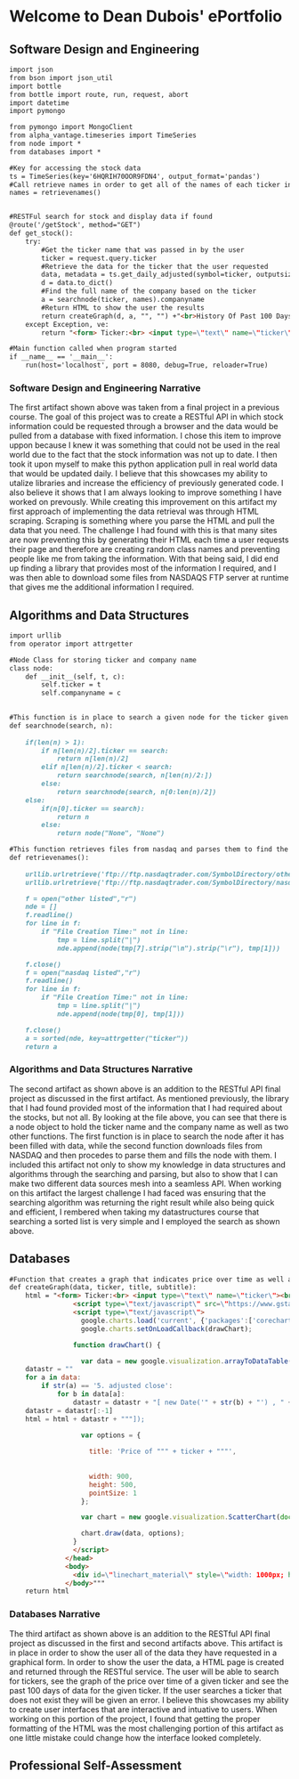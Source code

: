 # Welcome to Dean Dubois' ePortfolio



## Software Design and Engineering
```markdown
import json
from bson import json_util
import bottle
from bottle import route, run, request, abort
import datetime
import pymongo

from pymongo import MongoClient
from alpha_vantage.timeseries import TimeSeries
from node import *
from databases import *

#Key for accessing the stock data
ts = TimeSeries(key='6HQRIH70OOR9FDN4', output_format='pandas')
#Call retrieve names in order to get all of the names of each ticker in the market
names = retrievenames()


#RESTFul search for stock and display data if found
@route('/getStock', method="GET")
def get_stock():
    try:
        #Get the ticker name that was passed in by the user
        ticker = request.query.ticker
        #Retrieve the data for the ticker that the user requested
        data, metadata = ts.get_daily_adjusted(symbol=ticker, outputsize='full')
        d = data.to_dict()
        #Find the full name of the company based on the ticker
        a = searchnode(ticker, names).companyname
        #Return HTML to show the user the results
        return createGraph(d, a, "", "") +"<br>History Of Past 100 Days</br>" +data.tail(100).iloc[::-1].to_html()
    except Exception, ve:
        return "<form> Ticker:<br> <input type=\"text\" name=\"ticker\"><br> <input type=\"submit\" value=\"Submit\"></form><br>No Data Found!\n"+ str(ve) +"</br>"

#Main function called when program started
if __name__ == '__main__':
    run(host='localhost', port = 8080, debug=True, reloader=True)

```

### Software Design and Engineering Narrative
The first artifact shown above was taken from a final project in a previous course. The goal of this project was to create a RESTful
API in which stock information could be requested through a browser and the data would be pulled from a database with fixed information. 
I chose this item to improve uppon because I knew it was something that could not be used in the real world due to the fact that the stock
information was not up to date. I then took it upon myself to make this python application pull in real world data that would be updated
daily. I believe that this showcases my ability to utalize libraries and increase the efficiency of previously generated code. I also
believe it shows that I am always looking to improve something I have worked on prevously. While creating this improvement on this 
artifact my first approach of implementing the data retrieval was through HTML scraping. Scraping is something where you parse the HTML 
and pull the data that you need. The challenge I had found with this is that many sites are now preventing this by generating their HTML 
each time a user requests their page and therefore are creating random class names and preventing people like me from taking the
information. With that being said, I did end up finding a library that provides most of the information I required, and I was then able to
download some files from NASDAQS FTP server at runtime that gives me the additional information I required. 



## Algorithms and Data Structures
```markdown
import urllib
from operator import attrgetter

#Node Class for storing ticker and company name
class node:
    def __init__(self, t, c):
        self.ticker = t
        self.companyname = c
    

#This function is in place to search a given node for the ticker given and then returns that node
def searchnode(search, n):
    
    if(len(n) > 1):
        if n[len(n)/2].ticker == search:
            return n[len(n)/2]
        elif n[len(n)/2].ticker < search:
            return searchnode(search, n[len(n)/2:])
        else:
            return searchnode(search, n[0:len(n)/2])
    else:
        if(n[0].ticker == search):
            return n
        else:
            return node("None", "None")

#This function retrieves files from nasdaq and parses them to find the names of the companies
def retrievenames():
    
    urllib.urlretrieve('ftp://ftp.nasdaqtrader.com/SymbolDirectory/otherlisted.txt', 'other listed')
    urllib.urlretrieve('ftp://ftp.nasdaqtrader.com/SymbolDirectory/nasdaqlisted.txt', 'nasdaq listed')

    f = open("other listed","r")
    nde = []
    f.readline()
    for line in f:
        if "File Creation Time:" not in line:
            tmp = line.split("|")
            nde.append(node(tmp[7].strip("\n").strip("\r"), tmp[1]))

    f.close()
    f = open("nasdaq listed","r")
    f.readline()
    for line in f:
        if "File Creation Time:" not in line:
            tmp = line.split("|")
            nde.append(node(tmp[0], tmp[1]))

    f.close()
    a = sorted(nde, key=attrgetter("ticker"))
    return a

```

### Algorithms and Data Structures Narrative
The second artifact as shown above is an addition to the RESTful API final project as discussed in the first artifact. As mentioned previously, the library that I had found provided most of the information that I had required about the stocks, but not all. By looking at the file above, you can see that there is a node object to hold the ticker name and the company name as well as two other functions. The first function is in place to search the node after it has been filled with data, while the second function downloads files from NASDAQ and then procedes to parse them and fills the node with them. I included this artifact not only to show my knowledge in data structures and algorithms through the searching and parsing, but also to show that I can make two different data sources mesh into a seamless API. When working on this artifact the largest challenge I had faced was ensuring that the searching algorithm was returning the right result while also being quick and efficient, I rembered when taking my datastructures course that searching a sorted list is very simple and I employed the search as shown above. 

## Databases
```markdown
#Function that creates a graph that indicates price over time as well as shows the data for the passed 100 days
def createGraph(data, ticker, title, subtitle):
    html = "<form> Ticker:<br> <input type=\"text\" name=\"ticker\"><br> <input type=\"submit\" value=\"Submit\"></form>" + """<head>
                <script type=\"text/javascript\" src=\"https://www.gstatic.com/charts/loader.js\"></script>
                <script type=\"text/javascript\">
                  google.charts.load('current', {'packages':['corechart']});
                  google.charts.setOnLoadCallback(drawChart);

                function drawChart() {

                  var data = new google.visualization.arrayToDataTable([['Date', 'Price'],"""
    datastr = ""
    for a in data:
        if str(a) == '5. adjusted close':
            for b in data[a]:
                datastr = datastr + "[ new Date('" + str(b) + "') , " + str(data[a][b]) + "],"
    datastr = datastr[:-1]
    html = html + datastr + """]);

                  var options = {
                  
                    title: 'Price of """ + ticker + """',
                      
                    
                    width: 900,
                    height: 500,
                    pointSize: 1
                  };

                  var chart = new google.visualization.ScatterChart(document.getElementById('linechart_material'));

                  chart.draw(data, options);
                }
                </script>
              </head>
              <body>
                <div id=\"linechart_material\" style=\"width: 1000px; height: 600px\"></div>
              </body>"""
    return html

```


### Databases Narrative
The third artifact as shown above is an addition to the RESTful API final project as discussed in the first and second artifacts above. This artifact is in place in order to show the user all of the data they have requested in a graphical form. In order to show the user the data, a HTML page is created and returned through the RESTful service. The user will be able to search for tickers, see the graph of the price over time of a given ticker and see the past 100 days of data for the given ticker. If the user searches a ticker that does not exist they will be given an error. I believe this showcases my ability to create user interfaces that are interactive and intuative to users. When working on this portion of the project, I found that getting the proper formatting of the HTML was the most challenging portion of this artifact as one little mistake could change how the interface looked completely. 

## Professional Self-Assessment

